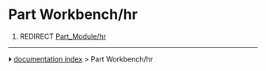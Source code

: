 # Part Workbench/hr
1.  REDIRECT [Part_Module/hr](Part_Module/hr.md)



---
⏵ [documentation index](../README.md) > Part Workbench/hr
